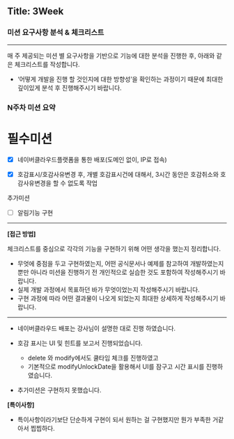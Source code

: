 ## Title: 3Week

### 미션 요구사항 분석 & 체크리스트

---

매 주 제공되는 미션 별 요구사항을 기반으로 기능에 대한 분석을 진행한 후, 아래와 같은 체크리스트를 작성합니다.

- ‘어떻게 개발을 진행 할 것인지에 대한 방향성’을 확인하는 과정이기 때문에 최대한 깊이있게 분석 후 진행해주시기 바랍니다.

### N주차 미션 요약

# 필수미션

- [x] 네이버클라우드플랫폼을 통한 배포(도메인 없이, IP로 접속)

- [x] 호감표시/호감사유변경 후, 개별 호감표시건에 대해서, 3시간 동안은 호감취소와 호감사유변경을 할 수 없도록 작업

추가미션
- [ ] 알림기능 구현


---

**[접근 방법]**

체크리스트를 중심으로 각각의 기능을 구현하기 위해 어떤 생각을 했는지 정리합니다.

- 무엇에 중점을 두고 구현하였는지, 어떤 공식문서나 예제를 참고하여 개발하였는지 뿐만 아니라 미션을 진행하기 전 개인적으로 실습한 것도 포함하여 작성해주시기 바랍니다.
- 실제 개발 과정에서 목표하던 바가 무엇이었는지 작성해주시기 바랍니다.
- 구현 과정에 따라 어떤 결과물이 나오게 되었는지 최대한 상세하게 작성해주시기 바랍니다.
---

 - 네이버클라우드 배포는 강사님이 설명한 대로 진행 하였습니다.
 - 호감 표시는 UI 및 힌트를 보고서 진행되었습니다.
   - delete 와 modify에서도 쿨타임 체크를 진행하였고
   - 기본적으로 modifyUnlockDate을 활용해서 UI를 잠구고 시간 표시를 진행하였습니다.

- 추가미션은 구현하지 못했습니다.


**[특이사항]**

- 특이사항이라기보단 단순하게 구현이 되서 원하는 걸 구현했지만 뭔가 부족한 거같아서 찝찝하다.